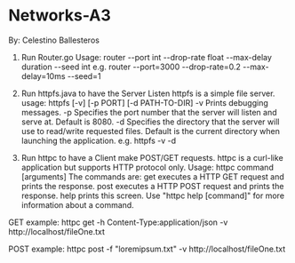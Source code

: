 # Networks-A3
By: Celestino Ballesteros

1. Run Router.go
Usage:
    router --port int --drop-rate float --max-delay duration --seed int
e.g.
router --port=3000 --drop-rate=0.2 --max-delay=10ms --seed=1


2. Run httpfs.java to have the Server Listen
httpfs is a simple file server.
    usage: httpfs [-v] [-p PORT] [-d PATH-TO-DIR]
        -v   Prints debugging messages.
        -p   Specifies the port number that the server will listen and serve at.
             Default is 8080.
        -d   Specifies the directory that the server will use to read/write
             requested files. Default is the current directory when launching the
             application.
e.g.
    httpfs -v -d 


3. Run httpc to have a Client make POST/GET requests.
httpc is a curl-like application but supports HTTP protocol only.
    Usage:
    httpc command [arguments]
    The commands are:
        get     executes a HTTP GET request and prints the response.
        post    executes a HTTP POST request and prints the response.
        help    prints this screen.
    Use "httpc help [command]" for more information about a command.
    
GET example:
	httpc get -h Content-Type:application/json -v http://localhost/fileOne.txt
            
POST example:
        httpc post -f "loremipsum.txt" -v http://localhost/fileOne.txt
